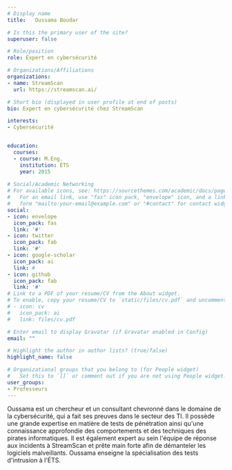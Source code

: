 ```yaml
---
# Display name
title:   Oussama Boudar

# Is this the primary user of the site?
superuser: false

# Role/position
role: Expert en cybersécurité

# Organizations/Affiliations
organizations:
- name: StreamScan
  url: https://streamscan.ai/

# Short bio (displayed in user profile at end of posts)
bio: Expert en cybersécurité chez StreamScan

interests:
- Cybersécurité


education:
  courses:
  - course: M.Eng. 
    institution: ÉTS
    year: 2015
 
# Social/Academic Networking
# For available icons, see: https://sourcethemes.com/academic/docs/page-builder/#icons
#   For an email link, use "fas" icon pack, "envelope" icon, and a link in the
#   form "mailto:your-email@example.com" or "#contact" for contact widget.
social:
- icon: envelope
  icon_pack: fas
  link: '#'
- icon: twitter
  icon_pack: fab
  link: '#'
- icon: google-scholar
  icon_pack: ai
  link: #
- icon: github
  icon_pack: fab
  link: '#'
# Link to a PDF of your resume/CV from the About widget.
# To enable, copy your resume/CV to `static/files/cv.pdf` and uncomment the lines below.
# - icon: cv
#   icon_pack: ai
#   link: files/cv.pdf

# Enter email to display Gravatar (if Gravatar enabled in Config)
email: ""

# Highlight the author in author lists? (true/false)
highlight_name: false

# Organizational groups that you belong to (for People widget)
#   Set this to `[]` or comment out if you are not using People widget.
user_groups:
- Professeurs
---
```


Oussama est un chercheur et un consultant chevronné dans le domaine de la cybersécurité, qui a fait ses preuves dans le secteur des TI. Il possède une grande expertise en matière de tests de pénétration ainsi qu'une connaissance approfondie des comportements et des techniques des pirates informatiques. Il est également expert au sein l'équipe de réponse aux incidents à StreamScan et prête main forte afin de démanteler les logiciels malveillants. Oussama enseigne la spécialisation des tests d'intrusion à l'ÉTS.